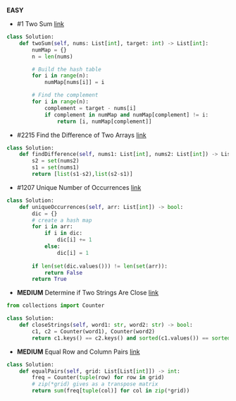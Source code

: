 __EASY__ 

- #1 Two Sum [link](https://leetcode.com/problems/two-sum/description/)
```python
class Solution:
    def twoSum(self, nums: List[int], target: int) -> List[int]:
        numMap = {}
        n = len(nums)

        # Build the hash table
        for i in range(n):
            numMap[nums[i]] = i

        # Find the complement
        for i in range(n):
            complement = target - nums[i]
            if complement in numMap and numMap[complement] != i:
                return [i, numMap[complement]]
```

-  #2215 Find the Difference of Two Arrays [link](https://leetcode.com/problems/find-the-difference-of-two-arrays/editorial/?envType=study-plan-v2&envId=leetcode-75)
```python
class Solution:
    def findDifference(self, nums1: List[int], nums2: List[int]) -> List[List[int]]:
        s2 = set(nums2)
        s1 = set(nums1)
        return [list(s1-s2),list(s2-s1)]
```

- #1207 Unique Number of Occurrences [link](https://leetcode.com/problems/unique-number-of-occurrences/description/?envType=study-plan-v2&envId=leetcode-75)
```python
class Solution:
    def uniqueOccurrences(self, arr: List[int]) -> bool:
        dic = {}
        # create a hash map
        for i in arr:
            if i in dic:
                dic[i] += 1
            else:
                dic[i] = 1
        
        if len(set(dic.values())) != len(set(arr)):
            return False
        return True
```

- __MEDIUM__ Determine if Two Strings Are Close [link](https://leetcode.com/problems/determine-if-two-strings-are-close/description/?envType=study-plan-v2&envId=leetcode-75)
```python
from collections import Counter

class Solution:
    def closeStrings(self, word1: str, word2: str) -> bool:
        c1, c2 = Counter(word1), Counter(word2)
        return c1.keys() == c2.keys() and sorted(c1.values()) == sorted(c2.values())
```

- __MEDIUM__ Equal Row and Column Pairs [link](https://leetcode.com/problems/equal-row-and-column-pairs/?envType=study-plan-v2&envId=leetcode-75)
```python
class Solution:
    def equalPairs(self, grid: List[List[int]]) -> int:
        freq = Counter(tuple(row) for row in grid)
        # zip(*grid) gives as a transpose matrix
        return sum(freq[tuple(col)] for col in zip(*grid))
```

